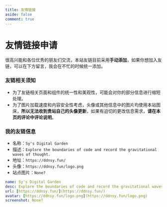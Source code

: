 ```yaml
---
title: 友情链接
aside: false
comment: true
---
```


<script setup>
import Link from "@/views/Link.vue";
</script>

<Link />

# 友情链接申请

很高兴能和各位优秀的朋友们交流，本站友链目前采用**手动添加**，如果你想加入友链，可以在下方留言，我会在不忙的时候统一添加。

### 友链相关须知

- 为了友链相关页面和组件的统一性和美观性，可能会对你的部分信息进行缩短处理。
- 为了图片加载速度和内容安全性考虑，头像或其他信息中的图片均使用本站图床，**所以无法收到贵站自己的头像更新**，如果有迫切的更改信息需求，**请在本页的评论中评论说明**。

### 我的友链信息

- 名称：`Sy's Digital Garden`
- 描述：`Explore the boundaries of code and record the gravitational waves of thought.`
- 地址：`https://ddnsy.fun/`
- 头像：`https://ddnsy.fun/logo.png`
- 站点图片：`None?`

```yml
name: Sy's Digital Garden
desc: Explore the boundaries of code and record the gravitational waves of thought.
url: [https://ddnsy.fun/](https://ddnsy.fun/)
avatar: [https://ddnsy.fun/logo.png](https://ddnsy.fun/logo.png)
screenshot: None?